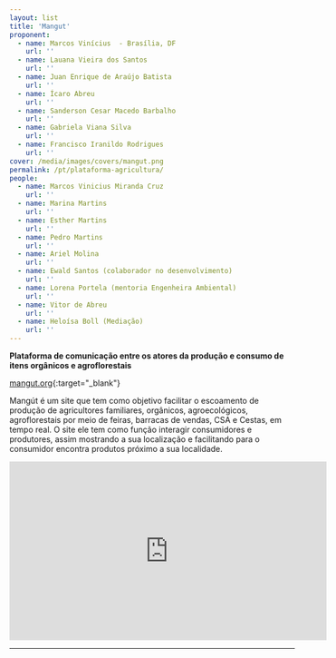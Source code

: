 ```yaml
---
layout: list
title: 'Mangut'
proponent:
  - name: Marcos Vinícius  - Brasília, DF
    url: ''
  - name: Lauana Vieira dos Santos
    url: ''
  - name: Juan Enrique de Araújo Batista
    url: ''
  - name: Ícaro Abreu
    url: ''
  - name: Sanderson Cesar Macedo Barbalho
    url: ''
  - name: Gabriela Viana Silva
    url: ''
  - name: Francisco Iranildo Rodrigues
    url: ''
cover: /media/images/covers/mangut.png
permalink: /pt/plataforma-agricultura/
people:
  - name: Marcos Vinicius Miranda Cruz
    url: ''
  - name: Marina Martins
    url: ''
  - name: Esther Martins
    url: ''
  - name: Pedro Martins
    url: ''
  - name: Ariel Molina
    url: ''
  - name: Ewald Santos (colaborador no desenvolvimento)
    url: ''
  - name: Lorena Portela (mentoria Engenheira Ambiental)
    url: ''
  - name: Vitor de Abreu
    url: ''
  - name: Heloísa Boll (Mediação)
    url: ''
---
```


**Plataforma de comunicação entre os atores da produção e consumo de itens orgânicos e agroflorestais**

[mangut.org](https://mangut.org){:target="_blank"}
  
Mangút é um site que tem como objetivo facilitar o escoamento de produção de agricultores familiares, orgânicos, agroecológicos, agroflorestais por meio de feiras, barracas de vendas, CSA e Cestas, em tempo real. O site ele tem como função interagir consumidores e produtores, assim mostrando a sua localização e facilitando para o consumidor encontra produtos próximo a sua localidade.
  
<div class="video-wrapper video-wrapper-16x9">
<iframe width="560" height="315" src="https://www.youtube.com/embed/Liyn76_1CfM" frameborder="0" allow="accelerometer; autoplay; encrypted-media; gyroscope; picture-in-picture" allowfullscreen></iframe>
</div>
  
---
